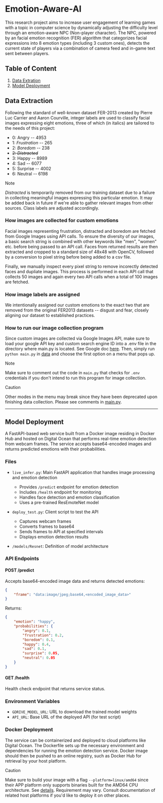 # Emotion-Aware-AI
This research project aims to increase user engagement of learning games with a topic in computer science by dynamically adjusting the difficulty level through an emotion-aware NPC (Non-player character). The NPC, powered by an facial emotion recognition (FER) algorithm that categorizes facial expressions into 8 emotion types (including 3 custom ones), detects the current state of players via a combination of camera feed and in-game text sent between players.

## Table of Content
1. [Data Extration](#data-extraction)
2. [Model Deployment](#model-deployment)

## Data Extraction
Following the standard of well-known dataset FER-2013 created by Pierre Luc Carrier and Aaron Courville, integer labels are used to classify facial images expressing eight emotions, three of which (in italics) are tailored to the needs of this project:
- 0: Angry -- 4953
- 1: *Frustration* -- 265
- 2: *Boredom* -- 238
- ~~2: *Distracted*~~
- 3: Happy -- 8989
- 4: Sad -- 6077
- 5: Surprise -- 4002
- 6: Neutral -- 6198
> [!Note]
> *Distracted* is temporarily removed from our training dataset due to a failure in collecting meaningful images expressing this particular emotion. It may be added back in future if we're able to gather relevant images from other sources. Class labels are adjusted accordingly.

### How images are collected for custom emotions
Facial images representing frustration, distracted and boredom are fetched from Google Images using API calls. To ensure the diversity of our images, a basic search string is combined with other keywords like "men", "women" etc. before being passed to an API call. Faces from returned results are then extracted and cropped to a standard size of 48x48 with OpenCV, followed by a conversion to pixel string before being added to a csv file.

Finally, we manually inspect every pixel string to remove incorectly detected faces and dupliate images. This process is performed in each API call that collects 50 images and again every two API calls when a total of 100 images are fetched. 

### How image labels are assigned
We intentionally assigned our custom emotions to the exact two that are removed from the original FER2013 datasets -- disgust and fear, closely aligning our dataset to established practices.

### How to run our image collection program
Since custom images are collected via Google Images API, make sure to load your google API key and custom search engine ID into a .env file in the directory where main.py is located. See Google doc [here](https://developers.google.com/custom-search/v1/overview). Then, simply run `python main.py` in [data](data/main.py) and choose the first option on a menu that pops up.
> [!Note]
> Make sure to comment out the code in `main.py` that checks for `.env` credentials if you don't intend to run this program for image collection. 

> [!CAUTION]
> Other modes in the menu may break since they have been deprecated upon finishing data collection. Please see comments in [main.py](data/main.py). 

---

## Model Deployment

A FastAPI-based web service built from a Docker image residing in Docker Hub and hosted on Digital Ocean that performs real-time emotion detection from webcam frames. The service accepts base64-encoded images and returns predicted emotions with their probabilities.

### Files

- `live_infer.py`: Main FastAPI application that handles image processing and emotion detection
  - Provides `/predict` endpoint for emotion detection
  - Includes `/health` endpoint for monitoring
  - Handles face detection and emotion classification
  - Uses a pre-trained ResEmoteNet model

- `deploy_test.py`: Client script to test the API
  - Captures webcam frames
  - Converts frames to base64
  - Sends frames to API at specified intervals
  - Displays emotion detection results

- `/models/Resnet`: Definition of model architecture 

### API Endpoints

#### POST /predict
Accepts base64-encoded image data and returns detected emotions:
```json
{
    "frame": "data:image/jpeg;base64,<encoded_image_data>"
}
```

Returns:
```json
{
    "emotion": "happy",
    "probabilities": {
        "angry": 0.1,
        "frustration": 0.2,
        "boredom": 0.1,
        "happy": 0.4,
        "sad": 0.1,
        "surprise": 0.05,
        "neutral": 0.05
    }
}
```

#### GET /health
Health check endpoint that returns service status.

### Environment Variables
- `GDRIVE_MODEL_URL`: URL to download the trained model weights
- `API_URL`: Base URL of the deployed API (for test script)

### Docker Deployment
The service can be containerized and deployed to cloud platforms like Digital Ocean. The Dockerfile sets up the necessary environment and dependencies for running the emotion detection service. Docker image should then be pushed to an online registry, such as Docker Hub for retrieval by your host platform. 

> [!CAUTION]
> Make sure to build your image with a flag `--platform=linux/amd64` since their APP platform only supports binaries built for the AMD64 CPU architecture. See [details](https://docs.digitalocean.com/products/app-platform/details/limits/#:~:text=built%20for%20the-,AMD64,-CPU%20architecture). Requirement may vary. Consult documentation of related host platforms if you'd like to deploy it on other places.